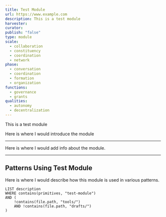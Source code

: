 ```yaml
---
title: Test Module
url: https://www.example.com
description: This is a test module
harvester: 
curator: 
publish: "false"
type: module
scale:
  - collaboration
  - constituency
  - coordination
  - network
phase:
  - conversation
  - coordination
  - formation
  - organization
functions:
  - governance
  - grants
qualities:
  - autonomy
  - decentralization
---
```


This is a test module

Here is where I would introduce the module

---

Here is where I would add info about the module.

---

## Patterns Using Test Module

Here is where I would describe how this module is used in various patterns.

```dataview
LIST description
WHERE contains(primitives, "test-module") 
AND (
    !contains(file.path, "tools/") 
    AND !contains(file.path, "drafts/")
)
```